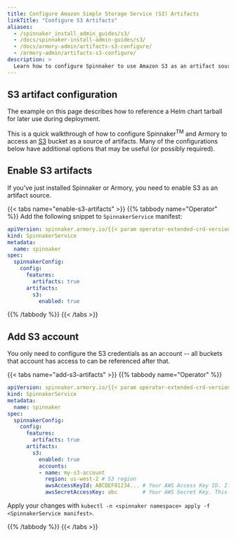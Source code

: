 ```yaml
---
title: Configure Amazon Simple Storage Service (S3) Artifacts
linkTitle: "Configure S3 Artifacts"
aliases:
  - /spinnaker_install_admin_guides/s3/
  - /docs/spinnaker-install-admin-guides/s3/
  - /docs/armory-admin/artifacts-s3-configure/
  - /armory-admin/artifacts-s3-configure/
description: >
  Learn how to configure Spinnaker to use Amazon S3 as an artifact source.
---
```


## S3 artifact configuration

The example on this page describes how to reference a Helm chart tarball for
later use during deployment.

This is a quick walkthrough of how to configure Spinnaker<sup>TM</sup> and
Armory to access an
[S3](https://docs.aws.amazon.com/AmazonS3/latest/gsg/GetStartedWithS3.html)
bucket as a source of artifacts.  Many of the configurations below have
additional options that may be useful (or possibly required).

## Enable S3 artifacts

If you've just installed Spinnaker or Armory, you need to enable S3 as an artifact source.

{{< tabs name="enable-s3-artifacts" >}}
{{% tabbody name="Operator" %}}
Add the following snippet to `SpinnakerService` manifest:

```yaml
apiVersion: spinnaker.armory.io/{{< param operator-extended-crd-version >}}
kind: SpinnakerService
metadata:
  name: spinnaker
spec:
  spinnakerConfig:  
    config:
      features:
        artifacts: true
      artifacts:
        s3:
          enabled: true
```

{{% /tabbody %}}
{{< /tabs >}}

## Add S3 account

You only need to configure the S3 credentials as an account -- all buckets
that account has access to can be referenced after that.

{{< tabs name="add-s3-artifacts" >}}
{{% tabbody name="Operator" %}}

```yaml
apiVersion: spinnaker.armory.io/{{< param operator-extended-crd-version >}}
kind: SpinnakerService
metadata:
  name: spinnaker
spec:
  spinnakerConfig:  
    config:
      features:
        artifacts: true
      artifacts:
        s3:
          enabled: true
          accounts:
          - name: my-s3-account
            region: us-west-2 # S3 region
            awsAccessKeyId: ABCDEF01234... # Your AWS Access Key ID. If not provided, Spinnaker will try to find AWS credentials as described at http://docs.aws.amazon.com/sdk-for-java/v1/developer-guide/credentials.html#credentials-default
            awsSecretAccessKey: abc        # Your AWS Secret Key. This field supports "encrypted" secret references 
```

Apply your changes with `kubectl -n <spinnaker namespace> apply -f <SpinnakerService manifest>`.

{{% /tabbody %}}
{{< /tabs >}}


